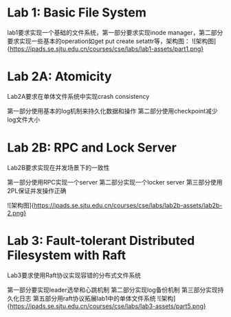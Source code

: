 # Lab 1: Basic File System

lab1要求实现一个基础的文件系统，第一部分要求实现inode manager，第二部分要求实现一些基本的operation如get put create setattr等，架构图：
![架构图]{https://ipads.se.sjtu.edu.cn/courses/cse/labs/lab1-assets/part1.png}


# Lab 2A: Atomicity
Lab2A要求在单体文件系统中实现crash consistency

第一部分使用基本的log机制来持久化数据和操作
第二部分使用checkpoint减少log文件大小

# Lab 2B: RPC and Lock Server
Lab2B要求实现在并发场景下的一致性

第一部分使用RPC实现一个server
第二部分实现一个locker server
第三部分使用2PL保证并发操作正确

![架构图]{https://ipads.se.sjtu.edu.cn/courses/cse/labs/lab2b-assets/lab2b-2.png}

# Lab 3: Fault-tolerant Distributed Filesystem with Raft

Lab3要求使用Raft协议实现容错的分布式文件系统

第一部分要实现leader选举和心跳机制
第二部分实现log备份机制
第三部分实现持久化日志
第五部分用raft协议拓展lab1中的单体文件系统
![架构]{https://ipads.se.sjtu.edu.cn/courses/cse/labs/lab3-assets/part5.png}
